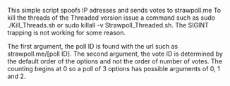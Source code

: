 This simple script spoofs IP adresses and sends votes to strawpoll.me
To kill the threads of the Threaded version issue a command such as
sudo ./Kill_Threads.sh
or
sudo killall -v Strawpoll_Threaded.sh.
The SIGINT trapping is not working for some reason.

The first argument, the poll ID is found with the url such as strawpoll.me/[poll ID]. The second argument, the vote ID is determined by the default order of the options and not the order of number of votes. The counting begins at 0 so a poll of 3 options has possible arguments of 0, 1 and 2.
